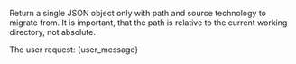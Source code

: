 Return a single JSON object only with path and source technology to migrate from.
It is important, that the path is relative to the current working directory, not absolute.

The user request:
{user_message} 
